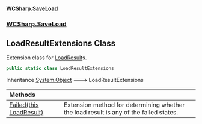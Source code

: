 #### [WCSharp\.SaveLoad](README.md 'README')
### [WCSharp\.SaveLoad](WCSharp.SaveLoad.md 'WCSharp\.SaveLoad')

## LoadResultExtensions Class

Extension class for [LoadResult](WCSharp.SaveLoad.LoadResult.md 'WCSharp\.SaveLoad\.LoadResult')s\.

```csharp
public static class LoadResultExtensions
```

Inheritance [System\.Object](https://learn.microsoft.com/en-us/dotnet/api/system.object 'System\.Object') &#129106; LoadResultExtensions

| Methods | |
| :--- | :--- |
| [Failed\(this LoadResult\)](WCSharp.SaveLoad.LoadResultExtensions.Failed(thisWCSharp.SaveLoad.LoadResult).md 'WCSharp\.SaveLoad\.LoadResultExtensions\.Failed\(this WCSharp\.SaveLoad\.LoadResult\)') | Extension method for determining whether the load result is any of the failed states\. |
